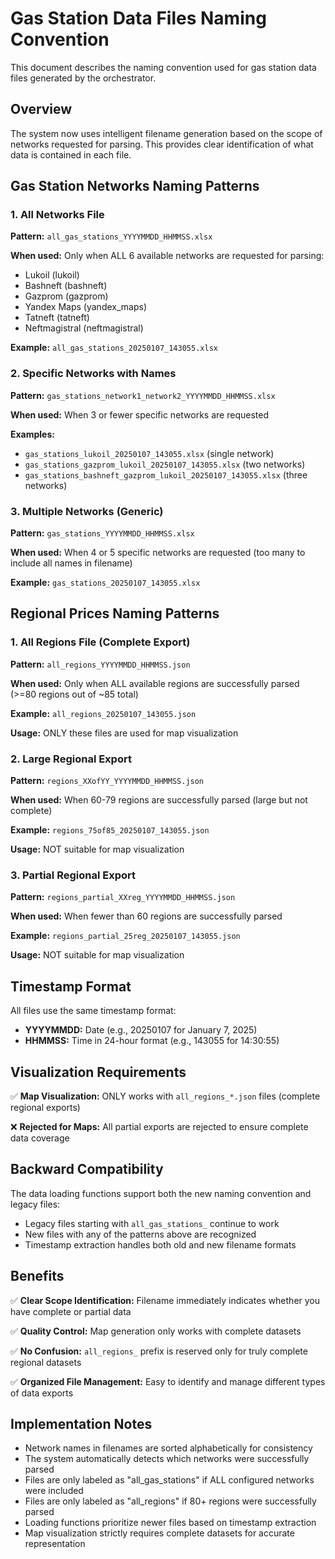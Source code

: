 # Gas Station Data Files Naming Convention

This document describes the naming convention used for gas station data files generated by the orchestrator.

## Overview

The system now uses intelligent filename generation based on the scope of networks requested for parsing. This provides clear identification of what data is contained in each file.

## Gas Station Networks Naming Patterns

### 1. All Networks File
**Pattern:** `all_gas_stations_YYYYMMDD_HHMMSS.xlsx`

**When used:** Only when ALL 6 available networks are requested for parsing:
- Lukoil (lukoil)
- Bashneft (bashneft) 
- Gazprom (gazprom)
- Yandex Maps (yandex_maps)
- Tatneft (tatneft)
- Neftmagistral (neftmagistral)

**Example:** `all_gas_stations_20250107_143055.xlsx`

### 2. Specific Networks with Names
**Pattern:** `gas_stations_network1_network2_YYYYMMDD_HHMMSS.xlsx`

**When used:** When 3 or fewer specific networks are requested

**Examples:**
- `gas_stations_lukoil_20250107_143055.xlsx` (single network)
- `gas_stations_gazprom_lukoil_20250107_143055.xlsx` (two networks)
- `gas_stations_bashneft_gazprom_lukoil_20250107_143055.xlsx` (three networks)

### 3. Multiple Networks (Generic)
**Pattern:** `gas_stations_YYYYMMDD_HHMMSS.xlsx`

**When used:** When 4 or 5 specific networks are requested (too many to include all names in filename)

**Example:** `gas_stations_20250107_143055.xlsx`

## Regional Prices Naming Patterns

### 1. All Regions File (Complete Export)
**Pattern:** `all_regions_YYYYMMDD_HHMMSS.json`

**When used:** Only when ALL available regions are successfully parsed (>=80 regions out of ~85 total)

**Example:** `all_regions_20250107_143055.json`

**Usage:** ONLY these files are used for map visualization

### 2. Large Regional Export  
**Pattern:** `regions_XXofYY_YYYYMMDD_HHMMSS.json`

**When used:** When 60-79 regions are successfully parsed (large but not complete)

**Example:** `regions_75of85_20250107_143055.json`

**Usage:** NOT suitable for map visualization

### 3. Partial Regional Export
**Pattern:** `regions_partial_XXreg_YYYYMMDD_HHMMSS.json`

**When used:** When fewer than 60 regions are successfully parsed

**Example:** `regions_partial_25reg_20250107_143055.json`

**Usage:** NOT suitable for map visualization

## Timestamp Format

All files use the same timestamp format:
- **YYYYMMDD:** Date (e.g., 20250107 for January 7, 2025)
- **HHMMSS:** Time in 24-hour format (e.g., 143055 for 14:30:55)

## Visualization Requirements

✅ **Map Visualization:** ONLY works with `all_regions_*.json` files (complete regional exports)

❌ **Rejected for Maps:** All partial exports are rejected to ensure complete data coverage

## Backward Compatibility

The data loading functions support both the new naming convention and legacy files:
- Legacy files starting with `all_gas_stations_` continue to work
- New files with any of the patterns above are recognized
- Timestamp extraction handles both old and new filename formats

## Benefits

✅ **Clear Scope Identification:** Filename immediately indicates whether you have complete or partial data

✅ **Quality Control:** Map generation only works with complete datasets

✅ **No Confusion:** `all_regions_` prefix is reserved only for truly complete regional datasets

✅ **Organized File Management:** Easy to identify and manage different types of data exports

## Implementation Notes

- Network names in filenames are sorted alphabetically for consistency
- The system automatically detects which networks were successfully parsed
- Files are only labeled as "all_gas_stations" if ALL configured networks were included
- Files are only labeled as "all_regions" if 80+ regions were successfully parsed
- Loading functions prioritize newer files based on timestamp extraction
- Map visualization strictly requires complete datasets for accurate representation